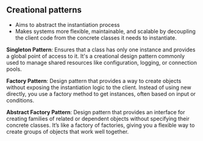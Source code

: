 ## Creational patterns

- Aims to abstract the instantiation process
- Makes systems more flexible, maintainable, and scalable by decoupling the client code from the concrete classes it needs to instantiate.

**Singleton Pattern**: Ensures that a class has only one instance and provides a global point of access to it. It's a creational design pattern commonly used to manage shared resources like configuration, logging, or connection pools.

**Factory Pattern**: Design pattern that provides a way to create objects without exposing the instantiation logic to the client. Instead of using new directly, you use a factory method to get instances, often based on input or conditions.

**Abstract Factory Pattern**: Design pattern that provides an interface for creating families of related or dependent objects without specifying their concrete classes. It’s like a factory of factories, giving you a flexible way to create groups of objects that work well together.
